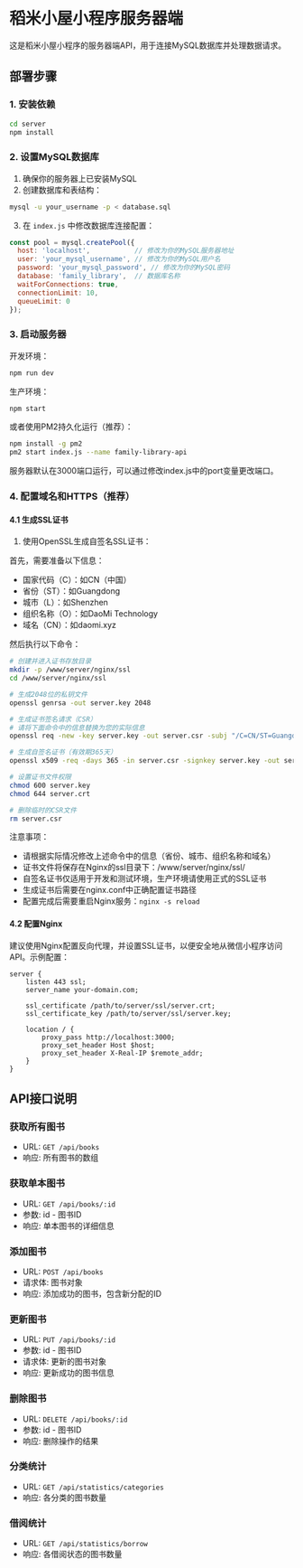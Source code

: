 # 稻米小屋小程序服务器端

这是稻米小屋小程序的服务器端API，用于连接MySQL数据库并处理数据请求。

## 部署步骤

### 1. 安装依赖

```bash
cd server
npm install
```

### 2. 设置MySQL数据库

1. 确保你的服务器上已安装MySQL
2. 创建数据库和表结构：

```bash
mysql -u your_username -p < database.sql
```

3. 在 `index.js` 中修改数据库连接配置：

```javascript
const pool = mysql.createPool({
  host: 'localhost',           // 修改为你的MySQL服务器地址
  user: 'your_mysql_username', // 修改为你的MySQL用户名
  password: 'your_mysql_password', // 修改为你的MySQL密码
  database: 'family_library',  // 数据库名称
  waitForConnections: true,
  connectionLimit: 10,
  queueLimit: 0
});
```

### 3. 启动服务器

开发环境：
```bash
npm run dev
```

生产环境：
```bash
npm start
```

或者使用PM2持久化运行（推荐）：
```bash
npm install -g pm2
pm2 start index.js --name family-library-api
```

服务器默认在3000端口运行，可以通过修改index.js中的port变量更改端口。

### 4. 配置域名和HTTPS（推荐）

#### 4.1 生成SSL证书

1. 使用OpenSSL生成自签名SSL证书：

首先，需要准备以下信息：
- 国家代码（C）：如CN（中国）
- 省份（ST）：如Guangdong
- 城市（L）：如Shenzhen
- 组织名称（O）：如DaoMi Technology
- 域名（CN）：如daomi.xyz

然后执行以下命令：

```bash
# 创建并进入证书存放目录
mkdir -p /www/server/nginx/ssl
cd /www/server/nginx/ssl

# 生成2048位的私钥文件
openssl genrsa -out server.key 2048

# 生成证书签名请求（CSR）
# 请将下面命令中的信息替换为您的实际信息
openssl req -new -key server.key -out server.csr -subj "/C=CN/ST=Guangdong/L=Shenzhen/O=DaoMi Technology/CN=daomi.xyz"

# 生成自签名证书（有效期365天）
openssl x509 -req -days 365 -in server.csr -signkey server.key -out server.crt

# 设置证书文件权限
chmod 600 server.key
chmod 644 server.crt

# 删除临时的CSR文件
rm server.csr
```

注意事项：
- 请根据实际情况修改上述命令中的信息（省份、城市、组织名称和域名）
- 证书文件将保存在Nginx的ssl目录下：/www/server/nginx/ssl/
- 自签名证书仅适用于开发和测试环境，生产环境请使用正式的SSL证书
- 生成证书后需要在nginx.conf中正确配置证书路径
- 配置完成后需要重启Nginx服务：`nginx -s reload`

#### 4.2 配置Nginx

建议使用Nginx配置反向代理，并设置SSL证书，以便安全地从微信小程序访问API。示例配置：

```nginx
server {
    listen 443 ssl;
    server_name your-domain.com;

    ssl_certificate /path/to/server/ssl/server.crt;
    ssl_certificate_key /path/to/server/ssl/server.key;

    location / {
        proxy_pass http://localhost:3000;
        proxy_set_header Host $host;
        proxy_set_header X-Real-IP $remote_addr;
    }
}
```

## API接口说明

### 获取所有图书
- URL: `GET /api/books`
- 响应: 所有图书的数组

### 获取单本图书
- URL: `GET /api/books/:id`
- 参数: id - 图书ID
- 响应: 单本图书的详细信息

### 添加图书
- URL: `POST /api/books`
- 请求体: 图书对象
- 响应: 添加成功的图书，包含新分配的ID

### 更新图书
- URL: `PUT /api/books/:id`
- 参数: id - 图书ID
- 请求体: 更新的图书对象
- 响应: 更新成功的图书信息

### 删除图书
- URL: `DELETE /api/books/:id`
- 参数: id - 图书ID
- 响应: 删除操作的结果

### 分类统计
- URL: `GET /api/statistics/categories`
- 响应: 各分类的图书数量

### 借阅统计
- URL: `GET /api/statistics/borrow`
- 响应: 各借阅状态的图书数量